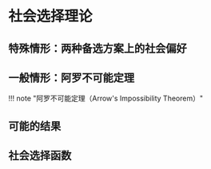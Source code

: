 # 社会选择理论

## 特殊情形：两种备选方案上的社会偏好


## 一般情形：阿罗不可能定理
!!! note "阿罗不可能定理（Arrow's Impossibility Theorem）"
    

## 可能的结果


## 社会选择函数
